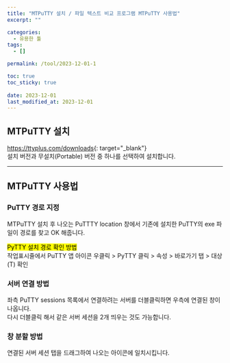 ```yaml
---
title: "MTPuTTY 설치 / 파일 텍스트 비교 프로그램 MTPuTTY 사용법"
excerpt: ""

categories:
  - 유용한 툴
tags:
  - []

permalink: /tool/2023-12-01-1

toc: true
toc_sticky: true
 
date: 2023-12-01
last_modified_at: 2023-12-01
---
```


## MTPuTTY 설치

<https://ttyplus.com/downloads>{: target="_blank"}  
설치 버전과 무설치(Portable) 버전 중 하나를 선택하여 설치합니다.

---

## MTPuTTY 사용법

### PuTTY 경로 지정
MTPuTTY 설치 후 나오는 PuTTTY location 창에서 기존에 설치한 PuTTY의 exe 파일이 경로를 찾고 OK 해줍니다.

<mark>PyTTY 설치 경로 확인 방법</mark>  
작업표시줄에서 PuTTY 앱 아이콘 우클릭 > PyTTY 클릭 > 속성 > 바로가기 탭 > 대상(T) 확인

### 서버 연결 방법
좌측 PuTTY sessions 목록에서 연결하려는 서버를 더블클릭하면 우측에 연결된 창이 나옵니다.  
다시 더블클릭 해서 같은 서버 세션을 2개 띄우는 것도 가능합니다.

### 창 분할 방법
연결된 서버 세션 탭을 드래그하여 나오는 아이콘에 일치시킵니다.